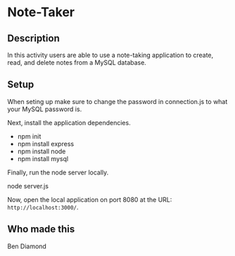 # Note-Taker

## Description

In this activity users are able to use a note-taking application to create, read, and delete notes from a MySQL database.

## Setup

When seting up make sure to change the password in connection.js to what your MySQL password is.

Next, install the application dependencies.

* npm init
* npm install express  
* npm install node
* npm install mysql

Finally, run the node server locally.

node server.js

Now, open the local application on port 8080 at the URL: `http://localhost:3000/`.

## Who made this

Ben Diamond
